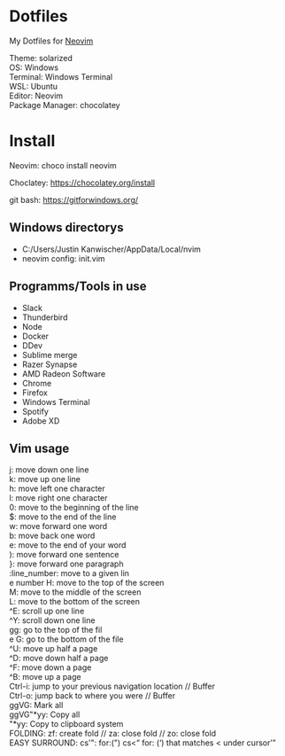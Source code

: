 # Dotfiles
My Dotfiles for [Neovim](https://neovim.io/)<br>

 Theme: solarized<br>
 OS: Windows<br>
 Terminal: Windows Terminal<br>
 WSL: Ubuntu<br>
 Editor: Neovim<br>
 Package Manager: chocolatey
 

# Install
Neovim: choco install neovim<br>

Choclatey: https://chocolatey.org/install<br>

git bash: https://gitforwindows.org/<br>



## Windows directorys
 - C:/Users/Justin Kanwischer/AppData/Local/nvim
 - neovim config: init.vim


## Programms/Tools in use
- Slack
- Thunderbird
- Node
- Docker
- DDev
- Sublime merge
- Razer Synapse
- AMD Radeon Software
- Chrome
- Firefox
- Windows Terminal
- Spotify
- Adobe XD


## Vim usage

j: move down one line<br>
k: move up one line<br>
h: move left one character<br>
l: move right one character<br>
0: move to the beginning of the line<br>
$: move to the end of the line<br>
w: move forward one word<br>
b: move back one word<br>
e: move to the end of your word<br>
): move forward one sentence<br>
}: move forward one paragraph<br>
:line_number: move to a given lin<br>e number
H: move to the top of the screen<br>
M: move to the middle of the screen<br>
L: move to the bottom of the screen<br>
^E: scroll up one line<br>
^Y: scroll down one line<br>
gg: go to the top of the fil<br>e
G: go to the bottom of the file<br>
^U: move up half a page<br>
^D: move down half a page<br>
^F: move down a page<br>
^B: move up a page<br>
Ctrl-i: jump to your previous navigation location // Buffer<br>
Ctrl-o: jump back to where you were // Buffer<br>
ggVG: Mark all<br>
ggVG"*yy: Copy all<br>
"*yy: Copy to clipboard system<br>
FOLDING: zf: create fold // za: close fold // zo: close fold<br>
EASY SURROUND: cs'": for:(") cs<<Q> for: (<Q>) that matches < under cursor
